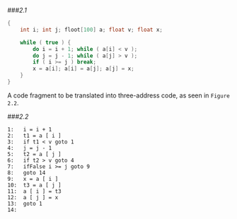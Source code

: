 ###*2.1*
```java
{
	int i; int j; floot[100] a; float v; float x;

	while ( true ) {
		do i = i + 1; while ( a[i] < v );
		do j = j - 1; while ( a[j] > v );
		if ( i >= j ) break;
		x = a[i]; a[i] = a[j]; a[j] = x;
	}
}
```
A code fragment to be translated into three-address code, as seen in `Figure 2.2`.

###*2.2*
```
1:   i = i + 1
2:   t1 = a [ i ]
3:   if t1 < v goto 1
4:   j = j - 1
5:   t2 = a [ j ]
6:   if t2 > v goto 4
7:   ifFalse i >= j goto 9
8:   goto 14
9:   x = a [ i ]
10:  t3 = a [ j ]
11:  a [ i ] = t3
12:  a [ j ] = x
13:  goto 1
14:
```